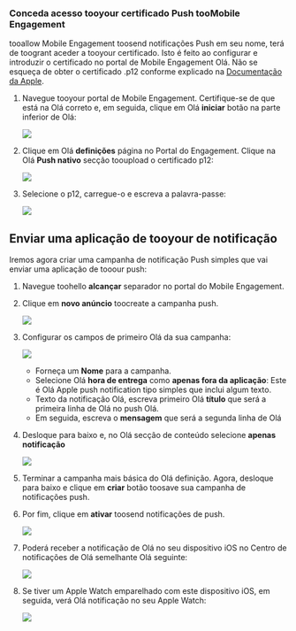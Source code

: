 ### <a name="grant-access-tooyour-push-certificate-toomobile-engagement"></a>Conceda acesso tooyour certificado Push tooMobile Engagement
tooallow Mobile Engagement toosend notificações Push em seu nome, terá de toogrant aceder a tooyour certificado. Isto é feito ao configurar e introduzir o certificado no portal de Mobile Engagement Olá. Não se esqueça de obter o certificado .p12 conforme explicado na [Documentação da Apple](https://developer.apple.com/library/prerelease/ios/documentation/IDEs/Conceptual/AppDistributionGuide/AddingCapabilities/AddingCapabilities.html#//apple_ref/doc/uid/TP40012582-CH26-SW6).

1. Navegue tooyour portal de Mobile Engagement. Certifique-se de que está na Olá correto e, em seguida, clique em Olá **iniciar** botão na parte inferior de Olá:
   
    ![](./media/mobile-engagement-ios-send-push/engage-button.png)
2. Clique em Olá **definições** página no Portal do Engagement. Clique na Olá **Push nativo** secção tooupload o certificado p12:
   
    ![](./media/mobile-engagement-ios-send-push/engagement-portal.png)
3. Selecione o p12, carregue-o e escreva a palavra-passe:
   
    ![](./media/mobile-engagement-ios-send-push/native-push-settings.png)

## <a id="send"></a>Enviar uma aplicação de tooyour de notificação
Iremos agora criar uma campanha de notificação Push simples que vai enviar uma aplicação de tooour push:

1. Navegue toohello **alcançar** separador no portal do Mobile Engagement.
2. Clique em **novo anúncio** toocreate a campanha push.
   
    ![](./media/mobile-engagement-ios-send-push/new-announcement.png)
3. Configurar os campos de primeiro Olá da sua campanha:
   
    ![](./media/mobile-engagement-ios-send-push/campaign-first-params.png)
   
   * Forneça um **Nome** para a campanha. 
   * Selecione Olá **hora de entrega** como **apenas fora da aplicação**: Este é Olá Apple push notification tipo simples que inclui algum texto.
   * Texto da notificação Olá, escreva primeiro Olá **título** que será a primeira linha de Olá no push Olá.
   * Em seguida, escreva o **mensagem** que será a segunda linha de Olá
4. Desloque para baixo e, no Olá secção de conteúdo selecione **apenas notificação**
   
    ![](./media/mobile-engagement-ios-send-push/campaign-content.png)
5. Terminar a campanha mais básica do Olá definição. Agora, desloque para baixo e clique em **criar** botão toosave sua campanha de notificações push. 
6. Por fim, clique em **ativar** toosend notificações de push. 
   
    ![](./media/mobile-engagement-ios-send-push/campaign-activate.png)
7. Poderá receber a notificação de Olá no seu dispositivo iOS no Centro de notificações de Olá semelhante Olá seguinte:
   
    ![](./media/mobile-engagement-ios-send-push/iphone-notification.png)
8. Se tiver um Apple Watch emparelhado com este dispositivo iOS, em seguida, verá Olá notificação no seu Apple Watch:
   
    ![](./media/mobile-engagement-ios-send-push/apple-watch.png)

